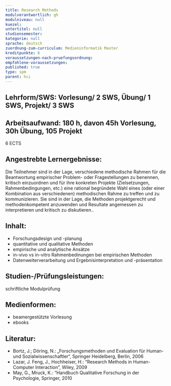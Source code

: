 ```yaml
---
title: Research Methods
modulverantwortlich: gh
modulniveau: null
kuezel: 
untertitel: null
studiensemester: 
kategorie: null
sprache: deutsch
zuordnung-zum-curriculum: Medieninformatik Master
kreditpunkte: 6
voraussetzungen-nach-pruefungsordnung:
empfohlene-voraussetzungen: 
published: true
type: spm
parent: hci
---
```


## Lehrform/SWS: Vorlesung/ 2 SWS, Übung/ 1 SWS, Projekt/ 3 SWS


## Arbeitsaufwand: 180 h, davon 45h Vorlesung, 30h Übung, 105 Projekt
6 ECTS

## Angestrebte Lernergebnisse:

Die Teilnehmer sind in der Lage, verschiedene methodische Rahmen für die Beantwortung empirischer Problem- oder
Fragestellungen zu benennen, kritisch einzuordnen und für ihre konkreten Projekte (Zielsetzungen, Rahmenbedingungen, etc.)
eine rational begründete Wahl eines (oder einer Kombination aus verschiedenen) methodischen Rahme zu treffen und zu kommunizieren.
Sie sind in der Lage, die Methoden projektgerecht und methodenkompetent anzuwenden und Resultate angemessen zu interpretieren und 
kritisch zu diskutieren..

## Inhalt:
- Forschungsdesign und -planung
- quantitative und qualitative Methoden
- empirische und analytische Ansätze
- in-vivo vs in-vitro Rahmenbedinungen bei empirischen Methoden
- Datenweiterverarbeitung und Ergebnisinterpretation und -präsentation

 
## Studien-/Prüfungsleistungen:
schriftliche Modulprüfung

## Medienformen:
- beamergestützte Vorlesung
- ebooks


## Literatur:
- Bortz, J.; Döring, N.: „Forschungsmethoden und Evaluation für Human- und Sozialwissenschaftler“, Springer Heidelberg, Berlin, 2006
- Lazar, J. Feng, J., Hochheiser, H.: “Research Methods in Human-Computer Interaction”, Wiley, 2009
- May, G., Mruck, K.: “Handbuch Qualitative Forschung in der Psychologie, Springer, 2010

